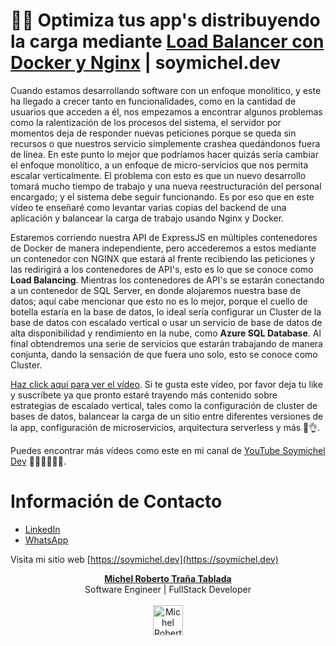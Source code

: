 # 👨‍💻 Optimiza tus app's distribuyendo la carga mediante [Load Balancer con Docker y Nginx](https://youtu.be/IrPT8zH4qVM) | soymichel.dev

Cuando estamos desarrollando software con un enfoque monolítico, y este ha llegado a crecer tanto en funcionalidades, como en la cantidad de usuarios que acceden a él, nos empezamos a encontrar algunos problemas como la ralentización de los procesos del sistema, el servidor por momentos deja de responder nuevas peticiones porque se queda sin recursos o que nuestros servicio simplemente crashea quedándonos fuera de línea. En este punto lo mejor que podríamos hacer quizás sería cambiar el enfoque monolítico, a un enfoque de micro-servicios que nos permita escalar verticalmente. El problema con esto es que un nuevo desarrollo tomará mucho tiempo de trabajo y una nueva reestructuración del personal encargado; y el sistema debe seguir funcionando. Es por eso que en este vídeo te enseñaré como levantar varias copias del backend de una aplicación y balancear la carga de trabajo usando Nginx y Docker.

Estaremos corriendo nuestra API de ExpressJS en múltiples contenedores de Docker de manera independiente, pero accederemos a estos mediante un contenedor con NGINX que estará al frente recibiendo las peticiones y las redirigirá a los contenedores de API's, esto es lo que se conoce como **Load Balancing**. Mientras los contenedores de API's se estarán conectando a un contenedor de SQL Server, en donde alojaremos nuestra base de datos; aquí cabe mencionar que esto no es lo mejor, porque el cuello de botella estaría en la base de datos, lo ideal sería configurar un Cluster de la base de datos con escalado vertical o usar un servicio de base de datos de alta disponibilidad y rendimiento en la nube, como **Azure SQL Database**. Al final obtendremos una serie de servicios que estarán trabajando de manera conjunta, dando la sensación de que fuera uno solo, esto se conoce como Cluster.

[Haz click aquí para ver el vídeo](https://youtu.be/IrPT8zH4qVM). Si te gusta este vídeo, por favor deja tu like y suscríbete ya que pronto estaré trayendo más contenido sobre estrategias de escalado vertical, tales como la configuración de cluster de bases de datos, balancear la carga de un sitio entre diferentes versiones de la app, configuración de microservicios, arquitectura serverless y más 🤘👌.

Puedes encontrar más vídeos como este en mi canal de [YouTube Soymichel Dev](https://youtube.soymichel.dev) 👨‍💻👩‍💻👩‍💻.

# Información de Contacto
- [LinkedIn](https://www.linkedin.com/in/soymichelt)
- [WhatsApp](https://wa.me/50583671719)

Visita mi sitio web [https://soymichel.dev](https://soymichel.dev)

<p align="center">
  <a href="https://soymichel.dev"><b>Michel Roberto Traña Tablada</b></a>
  <br />
  Software Engineer | FullStack Developer
  <br />
  <br />
  <img width="48" height="48" src="https://github.com/soymichelt/CV/raw/master/public/res/circleProfile64x64.png" alt="Michel Roberto Trañata Tablada | soymichel.dev">
</p>
